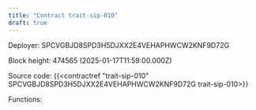 ```yaml
---
title: "Contract trait-sip-010"
draft: true
---
```

Deployer: SPCVGBJD8SPD3H5DJXX2E4VEHAPHWCW2KNF9D72G


 



Block height: 474565 (2025-01-17T11:59:00.000Z)

Source code: {{<contractref "trait-sip-010" SPCVGBJD8SPD3H5DJXX2E4VEHAPHWCW2KNF9D72G trait-sip-010>}}

Functions:



